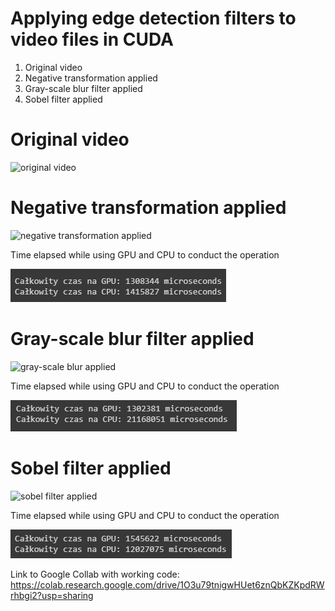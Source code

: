 # Applying edge detection filters to video files in CUDA

1) Original video
2) Negative transformation applied
3) Gray-scale blur filter applied
4) Sobel filter applied

# Original video
![original video](/media/org.gif)

# Negative transformation applied

![negative transformation applied](/media/negative.gif)

Time elapsed while using GPU and CPU to conduct the operation

![Time elapsed](/media/negative.png)

# Gray-scale blur filter applied

![gray-scale blur applied](/media/blur.gif)

Time elapsed while using GPU and CPU to conduct the operation

![Time elapsed](/media/blur.png)

# Sobel filter applied

![sobel filter applied](/media/sobel.gif)

Time elapsed while using GPU and CPU to conduct the operation

![Time elapsed](/media/sobel.png)

Link to Google Collab with working code:
https://colab.research.google.com/drive/1O3u79tnigwHUet6znQbKZKpdRWrhbgi2?usp=sharing
